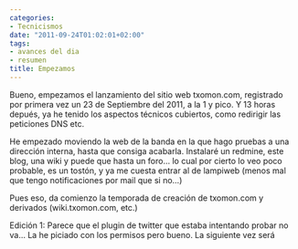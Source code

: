 ```yaml
---
categories:
- Tecnicismos
date: "2011-09-24T01:02:01+02:00"
tags:
- avances del dia
- resumen
title: Empezamos
---
```

Bueno, empezamos el lanzamiento del sitio web txomon.com, registrado por primera vez un 23 de Septiembre del 2011, a la 1 y pico. Y 13 horas depués, ya he tenido los aspectos técnicos cubiertos, como redirigir las peticiones DNS etc.

He empezado moviendo la web de la banda en la que hago pruebas a una dirección interna, hasta que consiga acabarla. Instalaré un redmine, este blog, una wiki y puede que hasta un foro… lo cual por cierto lo veo poco probable, es un tostón, y ya me cuesta entrar al de lampiweb (menos mal que tengo notificaciones por mail que si no…)

Pues eso, da comienzo la temporada de creación de txomon.com y derivados (wiki.txomon.com, etc.)

Edición 1: Parece que el plugin de twitter que estaba intentando probar no va… La he piciado con los permisos pero bueno. La siguiente vez será
